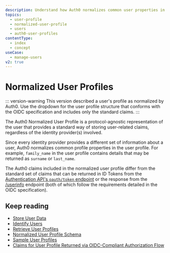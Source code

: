 ```yaml
---
description: Understand how Auth0 normalizes common user properties in the user profile.
topics:
  - user-profile
  - normalized-user-profile
  - users
  - auth0-user-profiles
contentType:
  - index
  - concept
useCase:
  - manage-users
v2: true
---
```


# Normalized User Profiles

::: version-warning
This version described a user's profile as normalized by Auth0. Use the dropdown for the user profile structure that conforms with the OIDC specification and includes only the standard claims.
:::

The Auth0 Normalized User Profile is a protocol-agnostic representation of the user that provides a standard way of storing user-related claims, regardless of the identity provider(s) involved. 

Since every identity provider provides a different set of information about a user, Auth0 normalizes common profile properties in the user profile. For example, `family_name` in the user profile contains details that may be returned as `surname` or `last_name`.

The Auth0 claims included in the normalized user profile differ from the standard set of claims that can be returned in ID Tokens from the [Authentication API's `oauth/token` endpoint](/api/authentication#get-token) or the response from the [/userinfo](/api/authentication#user-profile) endpoint (both of which follow the requirements detailed in the OIDC specification). 

## Keep reading

* [Store User Data](/users/normalized/auth0/store-user-data)
* [Identify Users](/users/normalized/auth0/identify-users)
* [Retrieve User Profiles](/users/normalized/auth0/retrieve-user-profiles)
* [Normalized User Profile Schema](/users/normalized/auth0/normalized-user-profile-schema) 
* [Sample User Profiles](/users/normalized/auth0/sample-user-profiles)
* [Claims for User Profile Returned via OIDC-Compliant Authorization Flow](/users/normalized/oidc)
